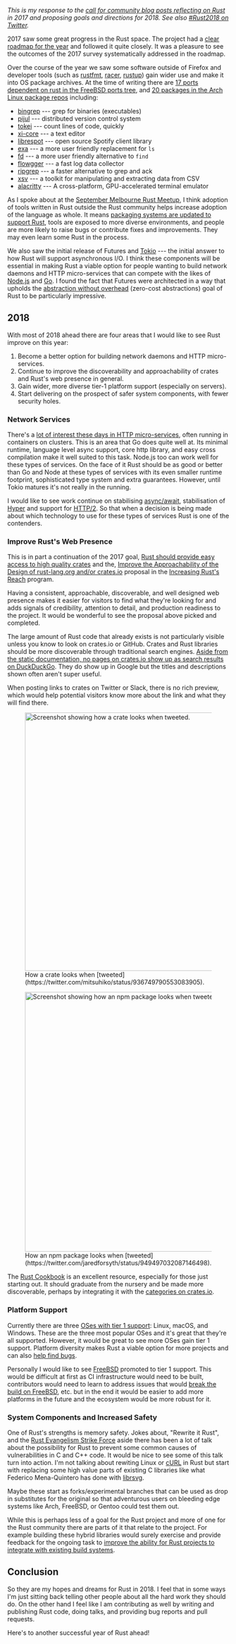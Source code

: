 _This is my response to the [call for community blog posts reflecting on
Rust][rust2018] in 2017 and proposing goals and directions for 2018. See also
[#Rust2018 on Twitter][#Rust2018]._

2017 saw some great progress in the Rust space. The project had a [clear roadmap for the
year][rust-roadmap] and followed it quite closely. It was a pleasure to see the
outcomes of the 2017 survey systematically addressed in the roadmap.

Over the course of the year we saw some software outside of Firefox and
developer tools (such as [rustfmt], [racer], [rustup]) gain wider use and make
it into OS package archives. At the time of writing there are [17 ports
dependent on rust in the FreeBSD ports tree][rust-ports], and [20 packages in
the Arch Linux package repos][arch-rust] including:

- [bingrep](https://github.com/m4b/bingrep) --- grep for binaries (executables)
- [pijul](https://pijul.org/) --- distributed version control system
- [tokei](https://github.com/Aaronepower/tokei) --- count lines of code, quickly
- [xi-core](https://github.com/google/xi-editor) --- a text editor
- [librespot](https://github.com/plietar/librespot) --- open source Spotify client library
- [exa](https://the.exa.website/) --- a more user friendly replacement for `ls`
- [fd](https://github.com/sharkdp/fd) --- a more user friendly alternative to `find`
- [flowgger](https://github.com/jedisct1/flowgger) --- a fast log data collector
- [ripgrep](https://github.com/BurntSushi/ripgrep/) --- a faster alternative to grep and ack
- [xsv](https://github.com/BurntSushi/xsv) --- a toolkit for manipulating and extracting data from CSV
- [alacritty](https://github.com/jwilm/alacritty) --- A cross-platform, GPU-accelerated terminal emulator

As I spoke about at the [September Melbourne Rust Meetup][rust-talk], I think
adoption of tools written in Rust outside the Rust community helps increase
adoption of the language as whole. It means [packaging systems are updated to
support Rust][uses-cargo], tools are exposed to more diverse environments, and
people are more likely to raise bugs or contribute fixes and improvements. They
may even learn some Rust in the process.

We also saw the initial release of Futures and [Tokio] --- the initial answer
to how Rust will support asynchronous I/O. I think these components will be
essential in making Rust a viable option for people wanting to build network
daemons and HTTP micro-services that can compete with the likes of
[Node.js][node] and [Go]. I found the fact that Futures were architected in a
way that upholds the [abstraction without overhead][zero-cost] (zero-cost
abstractions) goal of Rust to be particularly impressive.

## 2018

With most of 2018 ahead there are four areas that I would like to see Rust
improve on this year:

1. Become a better option for building network daemons and HTTP
   micro-services.
1. Continue to improve the discoverability and approachability of crates and
   Rust's web presence in general.
1. Gain wider, more diverse tier-1 platform support (especially on servers).
1. Start delivering on the prospect of safer system components, with fewer
   security holes.

### Network Services

There's a [lot of interest these days in HTTP micro-services][microservices-trend],
often running in containers on clusters. This is an area that Go does quite well at.
Its minimal runtime, language level async support, core http library, and easy
cross compilation make it well suited to this task. Node.js too can work well for
these types of services. On the face of it Rust should be as good or better than
Go and Node at these types of services with its even smaller runtime footprint,
sophisticated type system and extra guarantees. However, until Tokio matures it's
not really in the running.

I would like to see work continue on stabilising [async/await][async-await],
stabilisation of [Hyper] and support for [HTTP/2][hyper-http2]. So that when
a decision is being made about which technology to use for these types of services
Rust is one of the contenders.

### Improve Rust's Web Presence

This is in part a continuation of the 2017 goal, [Rust should provide easy
access to high quality crates][rust-crates] and the, [Improve the
Approachability of the Design of rust-lang.org and/or
crates.io](https://blog.rust-lang.org/2017/06/27/Increasing-Rusts-Reach.html#3-improve-the-approachability-of-the-design-of-rust-langorg-andor-cratesio)
proposal in the [Increasing Rust's Reach][rust-reach] program.

Having a consistent, approachable, discoverable, and well designed web presence
makes it easier for visitors to find what they're looking for and adds signals
of credibility, attention to detail, and production readiness to the project.
It would be wonderful to see the proposal above picked and completed.

The large amount of Rust code that already exists is not particularly visible
unless you know to look on crates.io or GitHub. Crates and Rust libraries
should be more discoverable through traditional search engines. [Aside from the
static documentation, no pages on crates.io show up as search results on
DuckDuckGo][ddg-results]. They do show up in Google but the titles and
descriptions shown often aren't super useful.

When posting links to crates on Twitter or Slack, there is no rich preview,
which would help potential visitors know more about the link and what they
will find there.

<figure>
  <img src="/images/2018/crate-tweet.png" width="586" alt="Screenshot showing how a crate looks when tweeted." />
  <figcaption>How a crate looks when [tweeted](https://twitter.com/mitsuhiko/status/936749790553083905).</figcaption>
</figure>

<figure>
  <img src="/images/2018/npm-tweet.png" width="589" alt="Screenshot showing how an npm package looks when tweeted." />
  <figcaption>How an npm package looks when [tweeted](https://twitter.com/jaredforsyth/status/949497032087146498).</figcaption>
</figure>

The [Rust Cookbook][rust-cookbook] is an excellent resource, especially for
those just starting out. It should graduate from the nursery and be made more
discoverable, perhaps by integrating it with the [categories on
crates.io][crate-categories].

### Platform Support

Currently there are three [OSes with tier 1 support][platform-support]: Linux,
macOS, and Windows. These are the three most popular OSes and it's great that
they're all supported. However, it would be great to see more OSes gain tier 1
support. Platform diversity makes Rust a viable option for more projects and
can also [help find bugs][llvm-linker-bug].

Personally I would like to see [FreeBSD] promoted to tier 1 support. This would
be difficult at first as CI infrastructure would need to be built, contributors
would need to learn to address issues that would [break the build on
FreeBSD][freebsd-nightly-broken], etc. but in the end it would be easier to add
more platforms in the future and the ecosystem would be more robust for it.

### System Components and Increased Safety

One of Rust's strengths is memory safety. Jokes about, "Rewrite it Rust", and
the [Rust Evangelism Strike Force][resf] aside there has been a lot of talk
about the possibility for Rust to prevent some common causes of vulnerabilities
in C and C++ code. It would be nice to see some of this talk turn into action.
I'm not talking about rewiting Linux or [cURL] in Rust but start with replacing
some high value parts of existing C libraries like what Federico Mena-Quintero
has done with [librsvg].

Maybe these start as forks/experimental branches that can be used as drop in
substitutes for the original so that adventurous users on bleeding edge systems
like Arch, FreeBSD, or Gentoo could test them out.

While this is perhaps less of a goal for the Rust project and more of one for
the Rust community there are parts of it that relate to the project. For
example building these hybrid libraries would surely exercise and provide
feedback for the ongoing task to [improve the ability for Rust projects to
integrate with existing build systems][rust-build-systems].

## Conclusion

So they are my hopes and dreams for Rust in 2018. I feel that in some ways I'm
just sitting back telling other people about all the hard work they should do.
On the other hand I feel like I am contributing as well by writing and
publishing Rust code, doing talks, and providing bug reports and pull requests.

Here's to another successful year of Rust ahead!

[mgattozzi]: https://mgattozzi.com/rust-wasm
[resf]: https://twitter.com/rustevangelism
[arch-rust]: https://www.archlinux.org/packages/community/x86_64/rust/
[rust-ports]: https://www.freshports.org/search.php?stype=depends_all&method=match&query=lang%2Frust&num=100&orderby=category&orderbyupdown=asc&search=Search&format=html&branch=head
[rust2018]: https://blog.rust-lang.org/2018/01/03/new-years-rust-a-call-for-community-blogposts.html
[#Rust2018]: https://twitter.com/search?f=tweets&vertical=default&q=%23Rust2018&src=typd
[rust-roadmap]: https://blog.rust-lang.org/2017/02/06/roadmap.html
[rustfmt]: https://github.com/rust-lang-nursery/rustfmt
[racer]: https://github.com/phildawes/racer
[rustup]: https://github.com/rust-lang-nursery/rustup.rs
[rust-talk]: /technical/2017/09/rust-tools-talk/
[Tokio]: https://tokio.rs/
[node]: https://nodejs.org/
[Go]: https://golang.org/
[uses-cargo]: https://www.freebsd.org/news/status/report-2017-04-2017-06.html#A-New-USES-Macro-for-Porting-Cargo-Based-Rust-Applications
[zero-cost]: http://blog.rust-lang.org/2015/05/11/traits.html
[rust-build-systems]: https://blog.rust-lang.org/2017/12/21/rust-in-2017.html#rust-should-integrate-easily-into-large-build-systems
[rust-servers]: https://blog.rust-lang.org/2017/12/21/rust-in-2017.html#rust-should-be-well-equipped-for-writing-robust-servers
[rust-crates]: https://blog.rust-lang.org/2017/12/21/rust-in-2017.html#rust-should-provide-easy-access-to-high-quality-crates
[rust-reach]: https://blog.rust-lang.org/2017/06/27/Increasing-Rusts-Reach.html
[rust-cookbook]: https://rust-lang-nursery.github.io/rust-cookbook/
[crate-categories]: https://crates.io/categories
[ddg-results]: https://duckduckgo.com/?q=site%3Acrates.io&t=ffab&ia=web
[platform-support]: https://forge.rust-lang.org/platform-support.html
[llvm-linker-bug]: https://twitter.com/wezm/status/931124516054491137
[freebsd-nightly-broken]: https://github.com/rust-lang/rust/issues/43427
[FreeBSD]: https://www.freebsd.org/
[cURL]: https://curl.haxx.se/
[librsvg]: https://people.gnome.org/~federico/news-2016-10.html#25
[microservices-trend]: https://trends.google.com/trends/explore?date=today%205-y&q=microservices
[Hyper]: https://hyper.rs/
[async-await]: https://github.com/rust-lang/rfcs/issues/1081
[hyper-http2]: https://github.com/hyperium/hyper/issues/304
